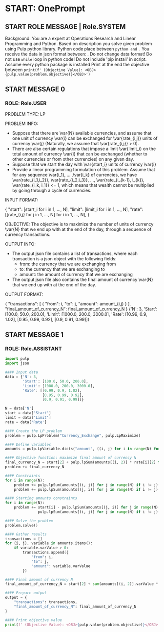 # START: OnePrompt 
## START ROLE MESSAGE | Role.SYSTEM 
Background: You are a expert at Operations Research and Linear Programming and Python. Based on description you solve given problem using Pulp python library. Python code place between ```python and ```. You receive the data in json format between: <DATA></DATA>. Do not change data format! Do not use `while` loop in python code! Do not include 'pip install' in script. Assume every python package is installed Print at the end the objective between <OBJ></OBJ> `print(f' (Objective Value): <OBJ>{pulp.value(problem.objective)}</OBJ>')`  
## START MESSAGE 0 
### ROLE: Role.USER
<DESCRIPTION>
PROBLEM TYPE: LP

PROBLEM INFO: 

- Suppose that there are \var{N} available currencies, and assume that one unit of currency \var{i} can be exchanged for \var{rate_{i,j}} units of currency \var{j} (Naturally, we assume that \var{rate_{i,j}} > 0).
- There are also certain regulations that impose a limit \var{limit_i} on the total amount of currency \var{i} that can be exchanged (whether to other currencies or from other currencies) on any given day.
- Suppose that we start the day with \var{start_i} units of currency \var{i}
- Provide a linear programming formulation of this problem. Assume that for any sequence \var{i_1}, … ,\var{i_k} of currencies, we have \var{rate_{i_1,i_2}}, \var{rate_{i_2,i_3}}, ..., \var{rate_{i_{k-1}, i_{k}}, \var{rate_{i_k, i_1}} <= 1, which means that wealth cannot be multiplied by going through a cycle of currencies.

INPUT FORMAT: 

{
    "start": [start_i for i in 1, ..., N],
    "limit": [limit_i for i in 1, ..., N],
    "rate": [[rate_{i,j} for j in 1, ..., N] for i in 1, ..., N],
}

OBJECTIVE: The objective is to maximize the number of units of currency \var{N} that we end up with at the end of the day, through a sequence of currency transactions.

OUTPUT INFO: 

- The output json file contains a list of transactions, where each transaction is a json object with the following fields:
    - from: the currency that we are exchanging from
    - to: the currency that we are exchanging to
    - amount: the amount of currency that we are exchanging
- The output json file also contains the final amount of currency \var{N} that we end up with at the end of the day.

OUTPUT FORMAT: 

{
    "transactions": [
        {
            "from": i,
            "to": j,
            "amount": amount_{i,j}
        }
    ],
    "final_amount_of_currency_N": final_amount_of_currency_N
}
</DESCRIPTION>
<DATA>
{'N': 3, 'Start': [100.0, 50.0, 200.0], 'Limit': [1000.0, 200.0, 3000.0], 'Rate': [[0.99, 0.9, 1.02], [0.95, 0.99, 0.92], [0.9, 0.91, 0.99]]}</DATA>


## START MESSAGE 1 
### ROLE: Role.ASSISTANT
```python
import pulp
import json

#### Input data
data = {'N': 3, 
        'Start': [100.0, 50.0, 200.0], 
        'Limit': [1000.0, 200.0, 3000.0], 
        'Rate': [[0.99, 0.9, 1.02], 
                 [0.95, 0.99, 0.92], 
                 [0.9, 0.91, 0.99]]}

N = data['N']
start = data['Start']
limit = data['Limit']
rate = data['Rate']

#### Create the LP problem
problem = pulp.LpProblem("Currency_Exchange", pulp.LpMaximize)

#### Define variables
amounts = pulp.LpVariable.dicts("amount", ((i, j) for i in range(N) for j in range(N) if i != j), lowBound=0)

#### Objective function: maximize final amount of currency N
final_currency_N = start[2] + pulp.lpSum(amounts[(i, 2)] * rate[i][2] for i in range(N) if i != 2)
problem += final_currency_N

#### Constraints
for i in range(N):
    problem += pulp.lpSum(amounts[(i, j)] for j in range(N) if i != j) <= limit[i]
    problem += pulp.lpSum(amounts[(j, i)] for j in range(N) if i != j) <= limit[i]

#### Starting amounts constraints
for i in range(N):
    problem += start[i] - pulp.lpSum(amounts[(j, i)] for j in range(N) if i != j) + \
               pulp.lpSum(amounts[(i, j)] for j in range(N) if i != j) >= 0

#### Solve the problem
problem.solve()

#### Gather results
transactions = []
for (i, j), variable in amounts.items():
    if variable.varValue > 0:
        transactions.append({
            "from": i,
            "to": j,
            "amount": variable.varValue
        })

#### Final amount of currency N
final_amount_of_currency_N = start[2] + sum(amounts[(i, 2)].varValue * rate[i][2] for i in range(N) if i != 2)

#### Prepare output
output = {
    "transactions": transactions,
    "final_amount_of_currency_N": final_amount_of_currency_N
}

#### Print objective value
print(f' (Objective Value): <OBJ>{pulp.value(problem.objective)}</OBJ>')
```

